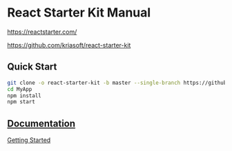 # React Starter Kit Manual

https://reactstarter.com/

https://github.com/kriasoft/react-starter-kit

## Quick Start

```bash
git clone -o react-starter-kit -b master --single-branch https://github.com/kriasoft/react-starter-kit.git MyApp
cd MyApp
npm install
npm start
```

## [Documentation](https://github.com/kriasoft/react-starter-kit/tree/master/docs)

[Getting Started](https://github.com/kriasoft/react-starter-kit/blob/master/docs/getting-started.md)